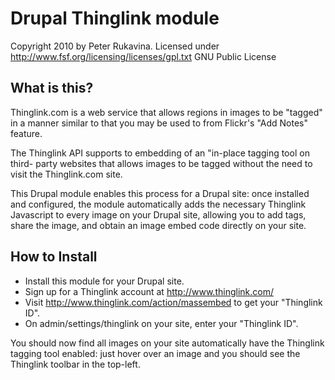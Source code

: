Drupal Thinglink module
=======================

Copyright 2010 by Peter Rukavina.
Licensed under http://www.fsf.org/licensing/licenses/gpl.txt GNU Public License

What is this?
-------------

Thinglink.com is a web service that allows regions in images to be "tagged" in
a manner similar to that you may be used to from Flickr's "Add Notes" feature.

The Thinglink API supports to embedding of an "in-place tagging tool on third-
party websites that allows images to be tagged without the need to visit the
Thinglink.com site.

This Drupal module enables this process for a Drupal site: once installed and
configured, the module automatically adds the necessary Thinglink Javascript
to every image on your Drupal site, allowing you to add tags, share the image,
and obtain an image embed code directly on your site.

How to Install
--------------

* Install this module for your Drupal site.
* Sign up for a Thinglink account at http://www.thinglink.com/
* Visit http://www.thinglink.com/action/massembed to get your "Thinglink ID".
* On admin/settings/thinglink on your site, enter your "Thinglink ID".

You should now find all images on your site automatically have the Thinglink
tagging tool enabled: just hover over an image and you should see the 
Thinglink toolbar in the top-left.